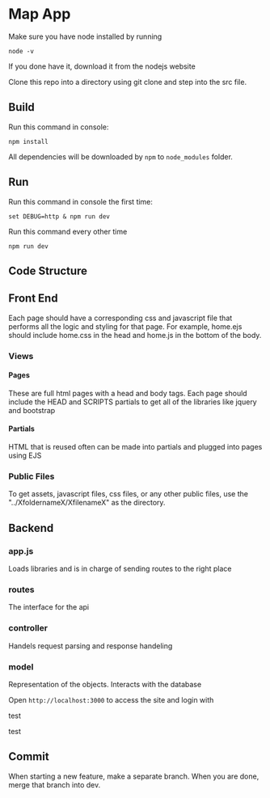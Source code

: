 Map App
==================
Make sure you have node installed by running
```
node -v
```
If you done have it, download it from the nodejs website

Clone this repo into a directory using git clone and step into the src file.

Build
-----

Run this command in console:

```
npm install
```

All dependencies will be downloaded by `npm` to `node_modules` folder.

Run
---

Run this command in console the first time:

```
set DEBUG=http & npm run dev
```

Run this command every other time

```
npm run dev
```

Code Structure
---
## Front End
Each page should have a corresponding css and javascript file that performs all the logic and styling for that page. For example, home.ejs should include home.css in the head and home.js in the bottom of the body. 
### Views
#### Pages
These are full html pages with a head and body tags. Each page should include the HEAD and SCRIPTS partials to get all of the libraries like jquery and bootstrap

#### Partials
HTML that is reused often can be made into partials and plugged into pages using EJS

### Public Files
To get assets, javascript files, css files, or any other public files, use the "../XfoldernameX/XfilenameX" as the directory.

## Backend
### app.js
Loads libraries and is in charge of sending routes to the right place

### routes
The interface for the api

### controller
Handels request parsing and response handeling

### model
Representation of the objects. Interacts with the database





Open `http://localhost:3000` to access the site and login with

test

test

Commit
-----
When starting a new feature, make a separate branch. When you are done, merge that branch into dev.
